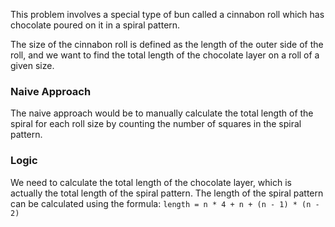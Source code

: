 This problem involves a special type of bun called a cinnabon roll which has chocolate poured on it in a spiral pattern. 

The size of the cinnabon roll is defined as the length of the outer side of the roll, and we want to find the total length of the chocolate layer on a roll of a given size.

### Naive Approach

The naive approach would be to manually calculate the total length of the spiral for each roll size by counting the number of squares in the spiral pattern. 

### Logic

We need to calculate the total length of the chocolate layer, which is actually the total length of the spiral pattern. The length of the spiral pattern can be calculated using the formula: `length = n * 4 + n + (n - 1) * (n - 2)`
